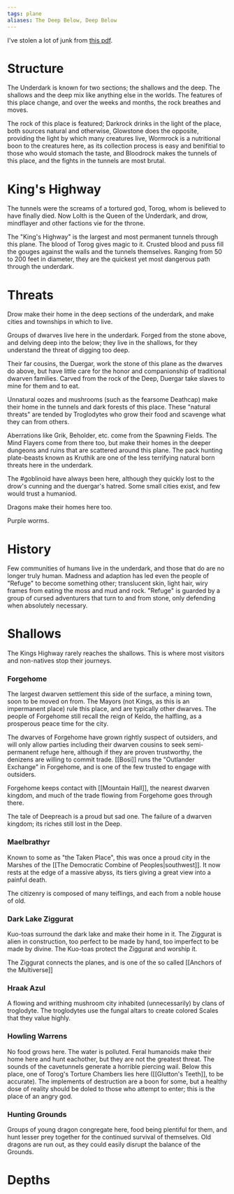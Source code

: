 ```yaml
---
tags: plane
aliases: The Deep Below, Deep Below
---
```

I've stolen a lot of junk from [this pdf](https://img.fireden.net/tg/image/1517/28/1517289863662.pdf).

# Structure
The Underdark is known for two sections; the shallows and the deep. The shallows and the deep mix like anything else in the worlds. The features of this place change, and over the weeks and months, the rock breathes and moves.

The rock of this place is featured; Darkrock drinks in the light of the place, both sources natural and otherwise, Glowstone does the opposite, providing the light by which many creatures live, Wormrock is a nutritional boon to the creatures here, as its collection process is easy and benifitial to those who would stomach the taste, and Bloodrock makes the tunnels of this place, and the fights in the tunnels are most brutal.

# King's Highway
The tunnels were the screams of a tortured god, Torog, whom is believed to have finally died. Now Lolth is the Queen of the Underdark, and drow, mindflayer and other factions vie for the throne.

The "King's Highway" is the largest and most permanent tunnels through this plane. The blood of Torog gives magic to it. Crusted blood and puss fill the gouges against the walls and the tunnels themselves. Ranging from 50 to 200 feet in diameter, they are the quickest yet most dangerous path through the underdark.

# Threats
Drow make their home in the deep sections of the underdark, and make cities and townships in which to live. 

Groups of dwarves live here in the underdark. Forged from the stone above, and delving deep into the below; they live in the shallows, for they understand the threat of digging too deep.

Their far cousins, the Duergar, work the stone of this plane as the dwarves do above, but have little care for the honor and companionship of traditional dwarven families. Carved from the rock of the Deep, Duergar take slaves to mine for them and to eat.

Unnatural oozes and mushrooms (such as the fearsome Deathcap) make their home in the tunnels and dark forests of this place. These "natural threats" are tended by Troglodytes who grow their food and scavenge what they can from others.

Aberrations like Grik, Beholder, etc. come from the Spawning Fields. The Mind Flayers come from there too, but make their homes in the deeper dungeons and ruins that are scattered around this plane. The pack hunting plate-beasts known as Kruthik are one of the less terrifying natural born threats here in the underdark.

The #goblinoid have always been here, although they quickly lost to the drow's cunning and the duergar's hatred. Some small cities exist, and few would trust a humaniod.

Dragons make their homes here too. 

Purple worms.

# History
Few communities of humans live in the underdark, and those that do are no longer truly human. Madness and adaption has led even the people of "Refuge" to become something other; translucent skin, light hair, wiry frames from eating the moss and mud and rock. "Refuge" is guarded by a group of cursed adventurers that turn to and from stone, only defending when absolutely necessary.

# Shallows
The Kings Highway rarely reaches the shallows. This is where most visitors and non-natives stop their journeys.

### Forgehome
The largest dwarven settlement this side of the surface, a mining town, soon to be moved on from. The Mayors (not Kings, as this is an impermanent place) rule this place, and are typically other dwarves. The people of Forgehome still recall the reign of Keldo, the halfling, as a prosperous peace time for the city.

The dwarves of Forgehome have grown rightly suspect of outsiders, and will only allow parties including their dwarven cousins to seek semi-permanent refuge here, although if they are proven trustworthy, the denizens are willing to commit trade. [[Bosi]] runs the "Outlander Exchange" in Forgehome, and is one of the few trusted to engage with outsiders.

Forgehome keeps contact with [[Mountain Hall]], the nearest dwarven kingdom, and much of the trade flowing from Forgehome goes through there.

The tale of Deepreach is a proud but sad one. The failure of a dwarven kingdom; its riches still lost in the Deep.

### Maelbrathyr
Known to some as "the Taken Place", this was once a proud city in the Marshes of the [[The Democratic Combine of Peoples|southwest]]. It now rests at the edge of a massive abyss, its tiers giving a great view into a painful death.

The citizenry is composed of many teiflings, and each from a noble house of old. 

### Dark Lake Ziggurat
Kuo-toas surround the dark lake and make their home in it. The Ziggurat is alien in construction, too perfect to be made by hand, too imperfect to be made by divine. The Kuo-toas protect the Ziggurat and worship it.

The Ziggurat connects the planes, and is one of the so called [[Anchors of the Multiverse]]

### Hraak Azul
A flowing and writhing mushroom city inhabited (unnecessarily) by clans of troglodyte. The troglodytes use the fungal altars to create colored Scales that they value highly.

### Howling Warrens
No food grows here. The water is polluted. Feral humanoids make their home here and hunt eachother, but they are not the greatest threat. The sounds of the cavetunnels generate a horrible piercing wail. Below this place, one of Torog's Torture Chambers lies here ([[Glutton's Teeth]], to be accurate). The implements of destruction are a boon for some, but a healthy dose of reality should be doled to those who attempt to enter; this is the place of an angry god.

### Hunting Grounds
Groups of young dragon congregate here, food being plentiful for them, and hunt lesser prey together for the continued survival of themselves. Old dragons are run out, as they could easily disrupt the balance of the Grounds.

# Depths
